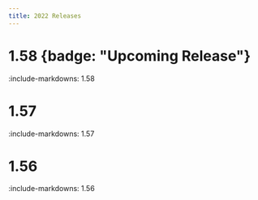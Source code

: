 ```yaml
---
title: 2022 Releases
---
```


# 1.58 {badge: "Upcoming Release"}

:include-markdowns: 1.58

# 1.57 

:include-markdowns: 1.57

# 1.56

:include-markdowns: 1.56